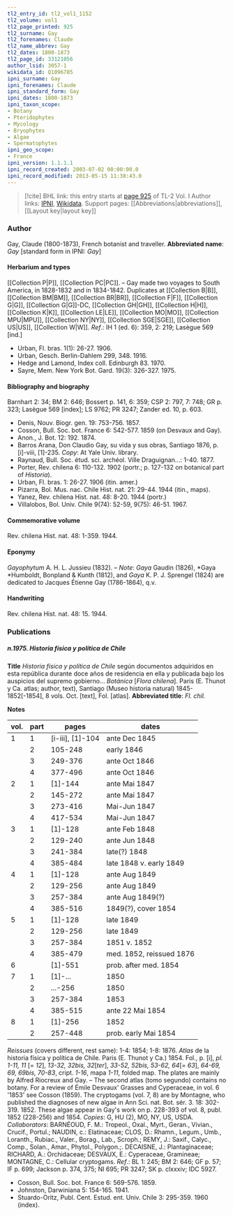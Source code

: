 ```yaml
---
tl2_entry_id: tl2_vol1_1152
tl2_volume: vol1
tl2_page_printed: 925
tl2_surname: Gay
tl2_forenames: Claude
tl2_name_abbrev: Gay
tl2_dates: 1800-1873
tl2_page_id: 33121056
author_lsid: 3057-1
wikidata_id: Q1096785
ipni_surname: Gay
ipni_forenames: Claude
ipni_standard_form: Gay
ipni_dates: 1800-1873
ipni_taxon_scope: 
- Botany
- Pteridophytes
- Mycology
- Bryophytes
- Algae
- Spermatophytes
ipni_geo_scope: 
- France
ipni_version: 1.1.1.1
ipni_record_created: 2003-07-02 00:00:00.0
ipni_record_modified: 2013-05-15 11:38:43.0
---
```


> [!cite] BHL link: this entry starts at [page 925](https://www.biodiversitylibrary.org/page/33121056) of TL-2 Vol. I
> Author links: [IPNI](https://www.ipni.org/a/3057-1), [Wikidata](https://www.wikidata.org/wiki/Q1096785). Support pages: [[Abbreviations|abbreviations]], [[Layout key|layout key]]

### Author

Gay, Claude (1800-1873), French botanist and traveller. 
**Abbreviated name**: *Gay* \[standard form in IPNI: *Gay*\]

#### Herbarium and types

[[Collection P|P]], [[Collection PC|PC]]. – Gay made two voyages to South America, in 1828-1832 and in 1834-1842. Duplicates at [[Collection B|B]], [[Collection BM|BM]], [[Collection BR|BR]], [[Collection F|F]], [[Collection G|G]], [[Collection G|G]]-DC, [[Collection GH|GH]], [[Collection H|H]], [[Collection K|K]], [[Collection LE|LE]], [[Collection MO|MO]], [[Collection MPU|MPU]], [[Collection NY|NY]], [[Collection SGE|SGE]], [[Collection US|US]], [[Collection W|W]].
*Ref*.: IH 1 (ed. 6): 359, 2: 219; Lasègue 569 \[ind.\]
- Urban, Fl. bras. 1(1): 26-27. 1906.
- Urban, Gesch. Berlin-Dahlem 299, 348. 1916.
- Hedge and Lamond, Index coll. Edinburgh 83. 1970.
- Sayre, Mem. New York Bot. Gard. 19(3): 326-327. 1975.

#### Bibliography and biography

Barnhart 2: 34; BM 2: 646; Bossert p. 141, 6: 359; CSP 2: 797, 7: 748; GR p. 323; Lasègue 569 \[index\]; LS 9762; PR 3247; Zander ed. 10, p. 603.
- Denis, Nouv. Biogr. gen. 19: 753-756. 1857.
- Cosson, Bull. Soc. bot. France 6: 542-577. 1859 (on Desvaux and Gay).
- Anon., J. Bot. 12: 192. 1874.
- Barros Arana, Don Claudio Gay, su vida y sus obras, Santiago 1876, p. \[i\]-viii, \[1\]-235. *Copy*: At Yale Univ. library.
- Raynaud, Bull. Soc. étud. sci. archéol. Ville Draguignan...: 1-40. 1877.
- Porter, Rev. chilena 6: 110-132. 1902 (portr.; p. 127-132 on botanical part of *Historia*).
- Urban, Fl. bras. 1: 26-27. 1906 (itin. amer.)
- Pizarra, Bol. Mus. nac. Chile Hist. nat. 21: 29-44. 1944 (itin., maps).
- Yanez, Rev. chilena Hist. nat. 48: 8-20. 1944 (portr.)
- Villalobos, Bol. Univ. Chile 9(74): 52-59, 9(75): 46-51. 1967.

#### Commemorative volume

Rev. chilena Hist. nat. 48: 1-359. 1944.

#### Eponymy

*Gayophytum* A. H. L. Jussieu (1832). – *Note*: *Gaya* Gaudin (1826), *Gaya *Humboldt, Bonpland & Kunth (1812), and *Gaya* K. P. J. Sprengel (1824) are dedicated to Jacques Étienne Gay (1786-1864), q.v.

#### Handwriting

Rev. chilena Hist. nat. 48: 15. 1944.

### Publications

##### n.1975. Historia física y política de Chile

**Title**
*Historia física y política de Chile* según documentos adquiridos en esta república durante doce años de residencia en ella y publicada bajo los auspicios del supremo gobierno... *Botánica* \[*Flora chilena*\]. Paris (E. Thunot y Ca. atlas; author, text), Santiago (Museo historia natural) 1845-1852\[-1854\], 8 vols. Oct. \[text\], Fol. \[atlas\].
**Abbreviated title**: *Fl. chil.*

**Notes**

|vol.	|part	|pages	|dates|
|---	|---	|---	|---	|
|1	|1	|\[i-iii\], \[1\]-104	|ante Dec 1845|
|	|2	|105-248	|early 1846|
|	|3	|249-376	|ante Oct 1846|
|	|4	|377-496	|ante Oct 1846|
|2	|1	|\[1\]-144	|ante Mai 1847|
|	|2	|145-272	|ante Mai 1847|
|	|3	|273-416	|Mai-Jun 1847|
|	|4	|417-534	|Mai-Jun 1847|
|3	|1	|\[1\]-128	|ante Feb 1848|
|	|2	|129-240	|ante Jun 1848|
|	|3	|241-384	|late(?) 1848|
|	|4	|385-484	|late 1848 v. early 1849|
|4	|1	|\[1\]-128	|ante Aug 1849|
|	|2	|129-256	|ante Aug 1849|
|	|3	|257-384	|ante Aug 1849(?)|
|	|4	|385-516	|1849(?), cover 1854|
|5	|1	|\[1\]-128	|late 1849|
|	|2	|129-256	|late 1849|
|	|3	|257-384	|1851 v. 1852|
|	|4	|385-479	|med. 1852, reissued 1876|
|6	|	|\[1\]-551	|prob. after med. 1854|
|7	|1	|\[1\]-...	|1850|
|	|2	|...-256	|1850|
|	|3	|257-384	|1853|
|	|4	|385-515	|ante 22 Mai 1854|
|8	|1	|\[1\]-256	|1852|
|	|2	|257-448	|prob. early Mai 1854|

*Reissues* (covers different, rest same): 1-4: 1854; 1-8: 1876.
*Atlas* de la historia física y política de Chile. Paris (E. Thunot y Ca.) 1854. Fol., p. \[i\], *pl. 1-11, 11* \[= *12*\], *13-32, 32bis, 32*\[*ter*\], *33-52, 52bis, 53-62, 64*\[= *63*\], *64-69, 69, 69bis, 70-83*, cript. *1-16*, mapa *1-11*, folded map. The plates are mainly by Alfred Riocreux and Gay. – The second atlas (tomo segundo) contains no botany.
For a review of Émile Desvaux' Grasses and Cyperaceae, in vol. 6 '1853' see Cosson (1859). The cryptogams (vol. 7, 8) are by Montagne, who published the diagnoses of new algae in Ann Sci. nat. Bot. sér. 3. 18: 302-319. 1852. These algae appear in Gay's work on p. 228-393 of vol. 8, publ. 1852 (228-256) and 1854. *Copies*: G, HU (2), MO, NY, US, USDA.
*Collaborators*: BARNÉOUD, F. M.: Tropeol., Oxal., Myrt., Geran., Vivian., Crucif., Portul.; NAUDIN, c.: Elatinaceae; CLOS, D.: Rhamn., Legum., Umb., Loranth., Rubiac., Valer., Borag., Lab., Scroph.; REMY, J.: Saxif., Calyc., Comp., Solan., Amar., Phytol., Polygon.;.
DECAISNE, J.: Plantaginaceae; RICHARD, A.: Orchidaceae; DESVAUX, E.: Cyperaceae, Gramineae; MONTAGNE, C.: Cellular cryptogams.
*Ref*.: BL 1: 245; BM 2: 646; GF p. 57; IF p. 699; Jackson p. 374, 375; NI 695; PR 3247; SK p. clxxxiv; IDC 5927.
- Cosson, Bull. Soc. bot. France 6: 569-576. 1859.
- Johnston, Darwiniana 5: 154-165. 1941.
- Stuardo-Oritz, Publ. Cent. Estud. ent. Univ. Chile 3: 295-359. 1960 (index).


